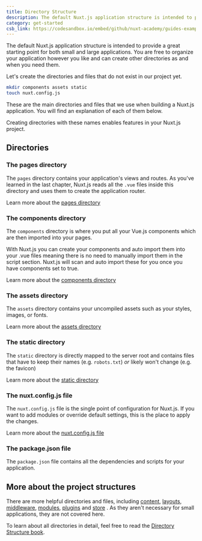```yaml
---
title: Directory Structure
description: The default Nuxt.js application structure is intended to provide a great starting point for both small and large applications. You are free to organize your application however you like and can create other directories as and when you need them.
category: get-started
csb_link: https://codesandbox.io/embed/github/nuxt-academy/guides-examples/tree/master/01_get_started/03_directory_structure?fontsize=14&hidenavigation=1&theme=dark
---
```


The default Nuxt.js application structure is intended to provide a great starting point for both small and large applications. You are free to organize your application however you like and can create other directories as and when you need them.

Let's create the directories and files that do not exist in our project yet.

```bash
mkdir components assets static
touch nuxt.config.js
```

These are the main directories and files that we use when building a Nuxt.js application. You will find an explanation of each of them below.

<base-alert type="info">

Creating directories with these names enables features in your Nuxt.js project.

</base-alert>

## Directories

### The pages directory

The `pages` directory contains your application's views and routes. As you've learned in the last chapter, Nuxt.js reads all the `.vue` files inside this directory and uses them to create the application router.

<base-alert type="next">

Learn more about the [pages directory](/docs/2.x/directory-structure/pages)

</base-alert>

### The components directory

The `components` directory is where you put all your Vue.js components which are then imported into your pages.

With Nuxt.js you can create your components and auto import them into your .vue files meaning there is no need to manually import them in the script section. Nuxt.js will scan and auto import these for you once you have components set to true.

<base-alert type="next">

Learn more about the [components directory](/docs/2.x/directory-structure/components)

</base-alert>

### The assets directory

The `assets` directory contains your uncompiled assets such as your styles, images, or fonts.

<base-alert type="next">

Learn more about the [assets directory](/docs/2.x/directory-structure/assets)

</base-alert>

### The static directory

The `static` directory is directly mapped to the server root and contains files that have to keep their names (e.g. `robots.txt`) _or_ likely won't change (e.g. the favicon)

<base-alert type="next">

Learn more about the [static directory](/docs/2.x/directory-structure/static)

</base-alert>

### The nuxt.config.js file

The `nuxt.config.js` file is the single point of configuration for Nuxt.js. If you want to add modules or override default settings, this is the place to apply the changes.

<base-alert type="next">

Learn more about the [nuxt.config.js file](/docs/2.x/directory-structure/nuxt-config)

</base-alert>

### The package.json file

The `package.json` file contains all the dependencies and scripts for your application.

## More about the project structures

There are more helpful directories and files, including [content](/docs/2.x/directory-structure/content), [layouts](/docs/2.x/directory-structure/layouts), [middleware](/docs/2.x/directory-structure/middleware), [modules](/docs/2.x/directory-structure/modules), [plugins](/docs/2.x/directory-structure/plugins) and [store](/docs/2.x/directory-structure/store) . As they aren't necessary for small applications, they are not covered here.

<base-alert type="next">

To learn about all directories in detail, feel free to read the [Directory Structure book](/docs/2.x/directory-structure/nuxt).

</base-alert>
